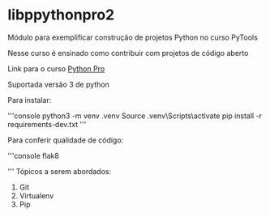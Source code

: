 # libppythonpro2
 Módulo para exemplificar construção de projetos Python no curso PyTools

Nesse curso é ensinado como contribuir com projetos de código aberto

Link para o curso [Python Pro](https://www.python.pro.br/)

Suportada versão 3 de python

Para instalar:

'''console
python3 -m venv .venv
Source .venv\Scripts\activate
pip install -r requirements-dev.txt
'''

Para conferir qualidade de código:

'''console
flak8

'''
Tópicos a serem abordados:
1. Git
2. Virtualenv
3. Pip